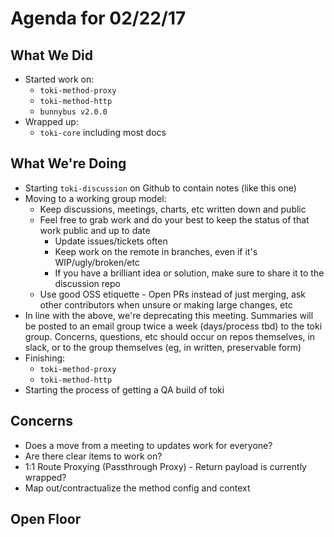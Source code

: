 <!-- DOCTOC SKIP -->

# Agenda for 02/22/17

## What We Did
+ Started work on:
    + `toki-method-proxy`
    + `toki-method-http`
    + `bunnybus v2.0.0`
+ Wrapped up:
    + `toki-core` including most docs

## What We're Doing
+ Starting `toki-discussion` on Github to contain notes (like this one)
+ Moving to a working group model:
    + Keep discussions, meetings, charts, etc written down and public
    + Feel free to grab work and do your best to keep the status of that work public and up to date
        + Update issues/tickets often
        + Keep work on the remote in branches, even if it's WIP/ugly/broken/etc
        + If you have a brilliant idea or solution, make sure to share it to the discussion repo
    + Use good OSS etiquette - Open PRs instead of just merging, ask other contributors when unsure or making large changes, etc
+ In line with the above, we're deprecating this meeting. Summaries will be posted to an email group twice a week (days/process tbd) to the toki group. Concerns, questions, etc should occur on repos themselves, in slack, or to the group themselves (eg, in written, preservable form)
+ Finishing:
    + `toki-method-proxy`
    + `toki-method-http`
+ Starting the process of getting a QA build of toki

## Concerns
+ Does a move from a meeting to updates work for everyone?
+ Are there clear items to work on?
+ 1:1 Route Proxying (Passthrough Proxy) - Return payload is currently wrapped?
+ Map out/contractualize the method config and context

## Open Floor

